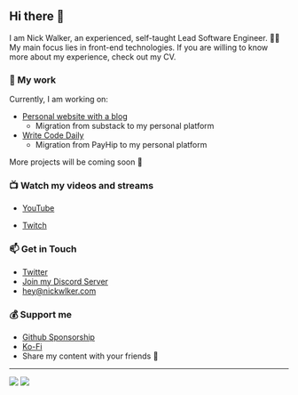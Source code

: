 ## Hi there 👋

I am Nick Walker, an experienced, self-taught Lead Software Engineer. 👨‍💻
My main focus lies in front-end technologies.
If you are willing to know more about my experience, check out my CV.


### 🚀 My work
Currently, I am working on:
- [Personal website with a blog](https://nickwlker.com/)
  - Migration from substack to my personal platform
- [Write Code Daily](https://writecodedaily.com/)
  - Migration from PayHip to my personal platform

More projects will be coming soon 🦾

### 📺 Watch my videos and streams
- [YouTube](https://www.youtube.com/@nickwlker)
* [Twitch](https://www.twitch.tv/nickwlker)

### 📫 Get in Touch
- [Twitter](https://x.com/nickwlker)
- [Join my Discord Server](https://discord.gg/qb7AHbCC)
- [hey@nickwlker.com](mailto:hey@nickwlker.com)

### 💰 Support me
- [Github Sponsorship](https://github.com/sponsors/nickwlker)
- [Ko-Fi](https://ko-fi.com/nickwlker)
- Share my content with your friends 🙏

---
<a href="https://discord.gg/Pmq8fYcus2"><img src="https://img.shields.io/discord/1134603812984869005?color=007DFF&label=Discord"></a>
<img src="https://komarev.com/ghpvc/?username=nickwlker&color=5BBF0F&label=Profile%20Views">
